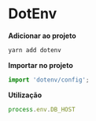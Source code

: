 <h1>DotEnv</h1>

<strong>Adicionar ao projeto</strong>

```bash
yarn add dotenv
```

<strong>Importar no projeto</strong>

```js
import 'dotenv/config';
```

<strong>Utilização</strong>

```js
process.env.DB_HOST
```